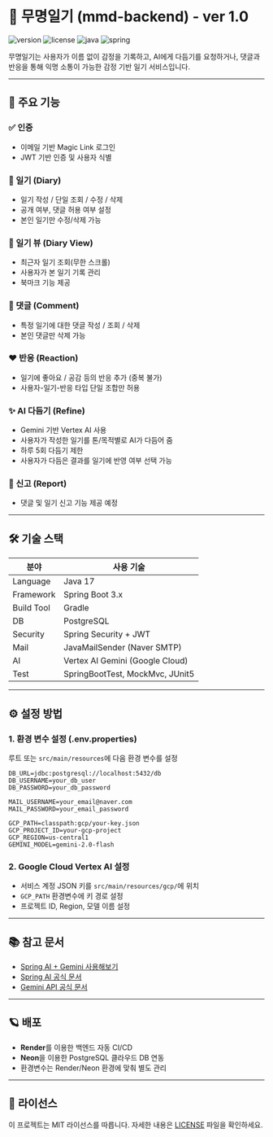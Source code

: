 # 📝 무명일기 (mmd-backend) - ver 1.0

![version](https://img.shields.io/badge/version-1.0.0-blue)
![license](https://img.shields.io/badge/license-MIT-green.svg)
![java](https://img.shields.io/badge/java-17-blueviolet)
![spring](https://img.shields.io/badge/spring--boot-3.x-brightgreen)

무명일기는 사용자가 이름 없이 감정을 기록하고, AI에게 다듬기를 요청하거나, 댓글과 반응을 통해 익명 소통이 가능한 감정 기반 일기 서비스입니다.

---

## 🚀 주요 기능

### ✅ 인증
- 이메일 기반 Magic Link 로그인
- JWT 기반 인증 및 사용자 식별

### 📒 일기 (Diary)
- 일기 작성 / 단일 조회 / 수정 / 삭제
- 공개 여부, 댓글 허용 여부 설정
- 본인 일기만 수정/삭제 가능

### 👀 일기 뷰 (Diary View)
- 최근자 일기 조회(무한 스크롤)
- 사용자가 본 일기 기록 관리
- 북마크 기능 제공

### 💬 댓글 (Comment)
- 특정 일기에 대한 댓글 작성 / 조회 / 삭제
- 본인 댓글만 삭제 가능

### ❤️ 반응 (Reaction)
- 일기에 좋아요 / 공감 등의 반응 추가 (중복 불가)
- 사용자-일기-반응 타입 단일 조합만 허용

### ✨ AI 다듬기 (Refine)
- Gemini 기반 Vertex AI 사용
- 사용자가 작성한 일기를 톤/목적별로 AI가 다듬어 줌
- 하루 5회 다듬기 제한
- 사용자가 다듬은 결과를 일기에 반영 여부 선택 가능

### 🚨 신고 (Report)
- 댓글 및 일기 신고 기능 제공 예정

---

## 🛠️ 기술 스택

| 분야 | 사용 기술 |
|------|-----------|
| Language | Java 17 |
| Framework | Spring Boot 3.x |
| Build Tool | Gradle |
| DB | PostgreSQL |
| Security | Spring Security + JWT |
| Mail | JavaMailSender (Naver SMTP) |
| AI | Vertex AI Gemini (Google Cloud) |
| Test | SpringBootTest, MockMvc, JUnit5 |

---

## ⚙️ 설정 방법

### 1. 환경 변수 설정 (.env.properties)

루트 또는 `src/main/resources`에 다음 환경 변수를 설정

```properties
DB_URL=jdbc:postgresql://localhost:5432/db
DB_USERNAME=your_db_user
DB_PASSWORD=your_db_password

MAIL_USERNAME=your_email@naver.com
MAIL_PASSWORD=your_email_password

GCP_PATH=classpath:gcp/your-key.json
GCP_PROJECT_ID=your-gcp-project
GCP_REGION=us-central1
GEMINI_MODEL=gemini-2.0-flash
```

### 2. Google Cloud Vertex AI 설정

* 서비스 계정 JSON 키를 `src/main/resources/gcp/`에 위치
* `GCP_PATH` 환경변수에 키 경로 설정
* 프로젝트 ID, Region, 모델 이름 설정

---

## 📚 참고 문서

* [Spring AI + Gemini 사용해보기](https://velog.io/@sin_0/Spring-Ai-Gemini-%EC%82%AC%EC%9A%A9%ED%95%B4%EB%B3%B4%EA%B8%B0)
* [Spring AI 공식 문서](https://spring.io/projects/spring-ai)
* [Gemini API 공식 문서](https://docs.spring.io/spring-ai/reference/api/chat/vertexai-gemini-chat.html)

---

## 🪐 배포

* **Render**를 이용한 백엔드 자동 CI/CD
* **Neon**을 이용한 PostgreSQL 클라우드 DB 연동
* 환경변수는 Render/Neon 환경에 맞춰 별도 관리

---

## 📜 라이선스

이 프로젝트는 MIT 라이선스를 따릅니다. 자세한 내용은 [LICENSE](./LICENSE) 파일을 확인하세요.

